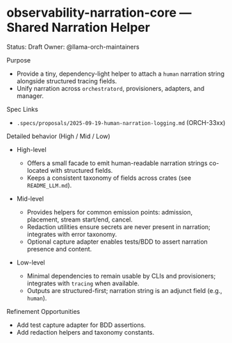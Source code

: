 # observability-narration-core — Shared Narration Helper

Status: Draft
Owner: @llama-orch-maintainers

Purpose
- Provide a tiny, dependency-light helper to attach a `human` narration string alongside structured tracing fields.
- Unify narration across `orchestratord`, provisioners, adapters, and manager.

Spec Links
- `.specs/proposals/2025-09-19-human-narration-logging.md` (ORCH-33xx)

Detailed behavior (High / Mid / Low)

- High-level
  - Offers a small facade to emit human-readable narration strings co-located with structured fields.
  - Keeps a consistent taxonomy of fields across crates (see `README_LLM.md`).

- Mid-level
  - Provides helpers for common emission points: admission, placement, stream start/end, cancel.
  - Redaction utilities ensure secrets are never present in narration; integrates with error taxonomy.
  - Optional capture adapter enables tests/BDD to assert narration presence and content.

- Low-level
  - Minimal dependencies to remain usable by CLIs and provisioners; integrates with `tracing` when available.
  - Outputs are structured-first; narration string is an adjunct field (e.g., `human`).

Refinement Opportunities
- Add test capture adapter for BDD assertions.
- Add redaction helpers and taxonomy constants.
